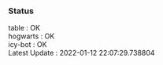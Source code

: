 ### Status


table : OK  
hogwarts : OK  
icy-bot : OK  
Latest Update : 2022-01-12 22:07:29.738804
